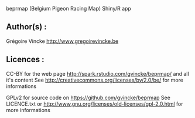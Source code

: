 beprmap (Belgium Pigeon Racing Map) Shiny/R app                                         
                                                                     
Author(s) :
-----------
Grégoire Vincke http://www.gregoirevincke.be            
                                                                     
Licences : 
---------
CC-BY for the web page http://spark.rstudio.com/gvincke/beprmap/ and all it's content
See http://creativecommons.org/licenses/by/2.0/be/ for more informations       

GPLv2 for source code on https://github.com/gvincke/beprmap 
See LICENCE.txt or http://www.gnu.org/licenses/old-licenses/gpl-2.0.html for more informations
